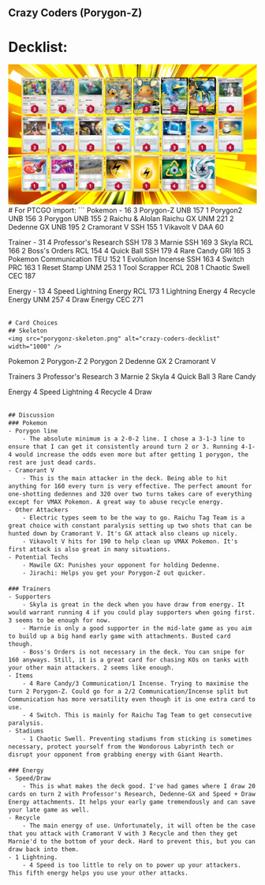 ## Crazy Coders (Porygon-Z)

# Decklist:

<img src="porygonzps.png" alt="crazy-coders-decklist" width="1000" />
# For PTCGO import:
```
Pokemon - 16
3 Porygon-Z UNB 157
1 Porygon2 UNB 156
3 Porygon UNB 155
2 Raichu & Alolan Raichu GX UNM 221
2 Dedenne GX UNB 195
2 Cramorant V SSH 155
1 Vikavolt V DAA 60

Trainer - 31
4 Professor's Research SSH 178
3 Marnie SSH 169
3 Skyla RCL 166
2 Boss's Orders RCL 154
4 Quick Ball SSH 179
4 Rare Candy GRI 165
3 Pokemon Communication TEU 152
1 Evolution Incense SSH 163
4 Switch PRC 163
1 Reset Stamp UNM 253
1 Tool Scrapper RCL 208
1 Chaotic Swell CEC 187

Energy - 13
4 Speed Lightning Energy RCL 173
1 Lightning Energy
4 Recycle Energy UNM 257
4 Draw Energy CEC 271
```

# Card Choices
## Skeleton
<img src="porygonz-skeleton.png" alt="crazy-coders-decklist" width="1000" />
```
Pokemon
2 Porygon-Z
2 Porygon
2 Dedenne GX
2 Cramorant V
 
Trainers
3 Professor's Research
3 Marnie
2 Skyla
4 Quick Ball
3 Rare Candy
 
Energy
4 Speed Lightning
4 Recycle
4 Draw
```

## Discussion
### Pokemon
- Porygon line
    - The absolute minimum is a 2-0-2 line. I chose a 3-1-3 line to ensure that I can get it consistently around turn 2 or 3. Running 4-1-4 would increase the odds even more but after getting 1 porygon, the rest are just dead cards. 
- Cramorant V
    - This is the main attacker in the deck. Being able to hit anything for 160 every turn is very effective. The perfect amount for one-shotting dedennes and 320 over two turns takes care of everything except for VMAX Pokemon. A great way to abuse recycle energy.
- Other Attackers
    - Electric types seem to be the way to go. Raichu Tag Team is a great choice with constant paralysis setting up two shots that can be hunted down by Cramorant V. It's GX attack also cleans up nicely.
    - Vikavolt V hits for 190 to help clean up VMAX Pokemon. It's first attack is also great in many situations.
- Potential Techs
    - Mawile GX: Punishes your opponent for holding Dedenne. 
    - Jirachi: Helps you get your Porygon-Z out quicker.

### Trainers
- Supporters
    - Skyla is great in the deck when you have draw from energy. It would warrant running 4 if you could play supporters when going first. 3 seems to be enough for now.
    - Marnie is only a good supporter in the mid-late game as you aim to build up a big hand early game with attachments. Busted card though.
    - Boss's Orders is not necessary in the deck. You can snipe for 160 anyways. Still, it is a great card for chasing KOs on tanks with your other main attackers. 2 seems like enough.
- Items
    - 4 Rare Candy/3 Communication/1 Incense. Trying to maximise the turn 2 Porygon-Z. Could go for a 2/2 Communication/Incense split but Communication has more versatility even though it is one extra card to use.
    - 4 Switch. This is mainly for Raichu Tag Team to get consecutive paralysis.
- Stadiums
    - 1 Chaotic Swell. Preventing stadiums from sticking is sometimes necessary, protect yourself from the Wondorous Labyrinth tech or disrupt your opponent from grabbing energy with Giant Hearth. 

### Energy
- Speed/Draw
    - This is what makes the deck good. I've had games where I draw 20 cards on turn 2 with Professor's Research, Dedenne-GX and Speed + Draw Energy attachments. It helps your early game tremendously and can save your late game as well.
- Recycle
    - The main energy of use. Unfortunately, it will often be the case that you attack with Cramorant V with 3 Recycle and then they get Marnie'd to the bottom of your deck. Hard to prevent this, but you can draw back into them. 
- 1 Lightning. 
    - 4 Speed is too little to rely on to power up your attackers. This fifth energy helps you use your other attacks.
